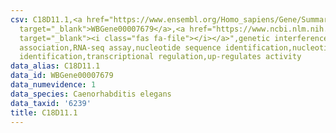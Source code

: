 ```yaml
---
csv: C18D11.1,<a href="https://www.ensembl.org/Homo_sapiens/Gene/Summary?db=core;g=WBGene00007679"
  target="_blank">WBGene00007679</a>,<a href="https://www.ncbi.nlm.nih.gov/pubmed/27496166"
  target="_blank"><i class="fas fa-file"></i></a>",genetic interference,functional
  association,RNA-seq assay,nucleotide sequence identification,nucleotide sequence
  identification,transcriptional regulation,up-regulates activity
data_alias: C18D11.1
data_id: WBGene00007679
data_numevidence: 1
data_species: Caenorhabditis elegans
data_taxid: '6239'
title: C18D11.1
---
```

